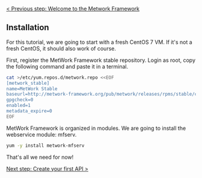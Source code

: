 [< Previous step: Welcome to the Metwork Framework](./index.md)

## Installation

For this tutorial, we are going to start with a fresh CentOS 7 VM. If it's not a fresh CentOS, it should also work of course.

First, register the MetWork Framework stable repository. Login as root, copy the following command and paste it in a terminal.

``` bash
cat >/etc/yum.repos.d/metwork.repo <<EOF
[metwork_stable]
name=MetWork Stable
baseurl=http://metwork-framework.org/pub/metwork/releases/rpms/stable/centos7/
gpgcheck=0
enabled=1
metadata_expire=0
EOF
```

MetWork Framework is organized in modules. We are going to install the webservice module: mfserv.

``` bash
yum -y install metwork-mfserv
```

That's all we need for now!

[Next step: Create your first API >](./2_first_api.md)